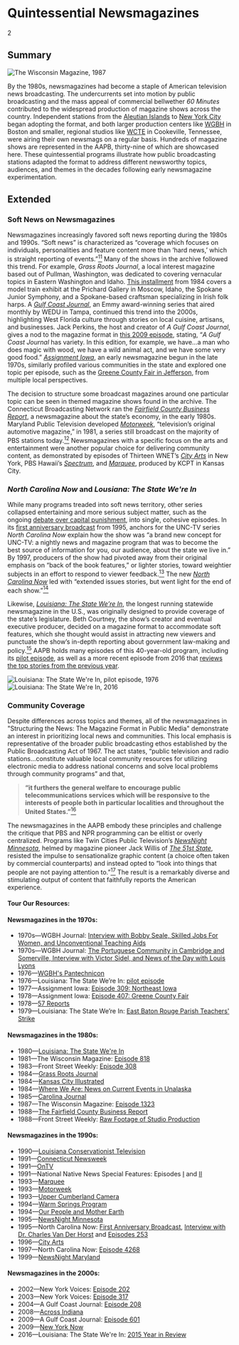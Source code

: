 # Quintessential Newsmagazines

2

## Summary

![The Wisconsin Magazine, 1987](https://s3.amazonaws.com/americanarchive.org/exhibits/AAPB_Exhibit_Newsmagazines_image3.jpg "The Wisconsin Magazine, 1987")

By the 1980s, newsmagazines had become a staple of American television news broadcasting. The undercurrents set into motion by public broadcasting and the mass appeal of commercial bellwether *60 Minutes* contributed to the widespread production of magazine shows across the country. Independent stations from the [Aleutian Islands](/catalog/cpb-aacip_59-40xpp1fv) to [New York City](/catalog/cpb-aacip_75-20sqvg65) began adopting the format, and both larger production centers like [WGBH](/catalog/cpb-aacip_15-15p8d7tg) in Boston and smaller, regional studios like [WCTE](/catalog/cpb-aacip_23-17qnkbzw) in Cookeville, Tennessee, were airing their own newsmags on a regular basis. Hundreds of magazine shows are represented in the AAPB, thirty-nine of which are showcased here. These quintessential programs illustrate how public broadcasting stations adapted the format to address different newsworthy topics, audiences, and themes in the decades following early newsmagazine experimentation. 

## Extended
### Soft News on Newsmagazines
Newsmagazines increasingly favored soft news reporting during the 1980s and 1990s. “Soft news” is characterized as “coverage which focuses on individuals, personalities and feature content more than ‘hard news,’ which is straight reporting of events.”[<sup>11</sup>](/exhibits/newsmagazines/notes#11) Many of the shows in the archive followed this trend. For example, *Grass Roots Journal*, a local interest magazine based out of Pullman, Washington, was dedicated to covering vernacular topics in Eastern Washington and Idaho. [This installment](/catalog/cpb-aacip_296-41mgqsfq) from 1984 covers a model train exhibit at the Prichard Gallery in Moscow, Idaho, the Spokane Junior Symphony, and a Spokane-based craftsman specializing in Irish folk harps. A [*Gulf Coast Journal*](/catalog/cpb-aacip_322-515mkrv5), an Emmy award-winning series that aired monthly by WEDU in Tampa, continued this trend into the 2000s, highlighting West Florida culture through stories on local cuisine, artisans, and businesses. Jack Perkins, the host and creator of *A Gulf Coast Journal*, gives a nod to the magazine format in [this 2009 episode](/catalog/cpb-aacip_322-515mkrv5), stating, “*A Gulf Coast Journal* has variety. In this edition, for example, we have...a man who does magic with wood, we have a wild animal act, and we have some very good food.” [*Assignment Iowa*](/catalog/cpb-aacip_37-375tb64g), an early newsmagazine begun in the late 1970s, similarly profiled various communities in the state and explored one topic per episode, such as the [Greene County Fair in Jefferson](/catalog/cpb-aacip_37-13zs7jg4), from multiple local perspectives.

The decision to structure some broadcast magazines around one particular topic can be seen in themed magazine shows found in the archive. The Connecticut Broadcasting Network ran the [*Fairfield County Business Report*](/catalog/cpb-aacip_398-0322815q), a newsmagazine about the state’s economy, in the early 1980s. Maryland Public Television developed [*Motorweek*](/catalog/cpb-aacip_394-36547hkt), “television’s original automotive magazine,” in 1981, a series still broadcast on the majority of PBS stations today.[<sup>12</sup>](/exhibits/newsmagazines/notes#12) Newsmagazines with a specific focus on the arts and entertainment were another popular choice for delivering community content, as demonstrated by episodes of Thirteen WNET’s [*City Arts*](/catalog/cpb-aacip_75-01pg4hg3) in New York, PBS Hawaii’s [*Spectrum*](/catalog/cpb-aacip_225-0966t2p8), and [*Marquee*](/catalog/cpb-aacip_384-44pk0v59), produced by KCPT in Kansas City.  

### *North Carolina Now* and *Lousiana: The State We're In* 
While many programs treaded into soft news territory, other series collapsed entertaining and more serious subject matter, such as the ongoing [debate over capital punishment](/catalog/cpb-aacip_129-02c86bqf), into single, cohesive episodes. In its [first anniversary broadcast](/catalog/cpb-aacip_129-19s1rtd4) from 1995, anchors for the UNC-TV series *North Carolina Now* explain how the show was “a brand new concept for UNC-TV: a nightly news and magazine program that was to become the best source of information for you, our audience, about the state we live in.” By 1997, producers of the show had pivoted away from their original emphasis on “back of the book features,” or lighter stories, toward weightier subjects in an effort to respond to viewer feedback.[<sup>13</sup>](/exhibits/newsmagazines/notes#13) The new [*North Carolina Now*](/catalog/cpb-aacip_129-0966t68r) led with “extended issues stories, but went light for the end of each show.”[<sup>14</sup>](/exhibits/newsmagazines/notes#14) 

Likewise, [*Louisiana: The State We’re In*](/catalog/cpb-aacip/_17-03cz9qtv), the longest running statewide newsmagazine in the U.S., was originally designed to provide coverage of the state’s legislature. Beth Courtney, the show’s creator and eventual executive producer, decided on a magazine format to accommodate soft features, which she thought would assist in attracting new viewers and punctuate the show’s in-depth reporting about government law-making and policy.[<sup>15</sup>](/exhibits/newsmagazines/notes#15) AAPB holds many episodes of this 40-year-old program, including its [pilot episode](/catalog/cpb-aacip_17-58pc94tq), as well as a more recent episode from 2016 that [reviews the top stories from the previous year](/catalog/cpb-aacip_509-f18sb3xn1x).

![Louisiana: The State We're In, pilot episode, 1976](https://s3.amazonaws.com/americanarchive.org/exhibits/AAPB_Exhibit_Newsmagazines_image4.jpg "Louisiana: The State We're In, pilot episode, 1976") ![Louisiana: The State We're In, 2016](https://s3.amazonaws.com/americanarchive.org/exhibits/AAPB_Exhibit_Newsmagazines_image5.jpg "Louisiana: The State We're In, 2016")

### Community Coverage
Despite differences across topics and themes, all of the newsmagazines in "Structuring the News: The Magazine Format in Public Media" demonstrate an interest in prioritizing local news and communities. This local emphasis is representative of the broader public broadcasting ethos established by the Public Broadcasting Act of 1967. The act states, “public television and radio stations...constitute valuable local community resources for utilizing electronic media to address national concerns and solve local problems through community programs” and that,

> **“it furthers the general welfare to encourage public telecommunications services which will be responsive to the interests of people both in particular localities and throughout the United States.”**[<sup>16</sup>](/exhibits/newsmagazines/notes#16)

The newsmagazines in the AAPB embody these principles and challenge the critique that PBS and NPR programming can be elitist or overly centralized. Programs like Twin Cities Public Television’s [*NewsNight Minnesota*](/catalog/cpb-aacip_77-03qvbr4c), helmed by magazine pioneer Jack Willis of [*The 51st State*](/catalog/cpb-aacip_75-19f4qt89), resisted the impulse to sensationalize graphic content (a choice often taken by commercial counterparts) and instead opted to “look into things that people are not paying attention to.”[<sup>17</sup>](/exhibits/newsmagazines/notes#17) The result is a remarkably diverse and stimulating output of content that faithfully reports the American experience. 

#### Tour Our Resources:

#### Newsmagazines in the 1970s:

- 1970s—WGBH Journal: [Interview with Bobby Seale, Skilled Jobs For Women, and Unconventional Teaching Aids](/catalog/cpb-aacip_15-50gtj5fg)
- 1970s—WGBH Journal: [The Portuguese Community in Cambridge and Somerville, Interview with Victor Sidel, and News of the Day with Louis Lyons](/catalog/cpb-aacip_15-13zs7rgg)
- 1976—[WGBH's Pantechnicon](/catalog/cpb-aacip_15-000005vm)
- 1976—Louisiana: The State We’re In: [pilot episode](/catalog/cpb-aacip_17-58pc94tq)
- 1977—Assignment Iowa: [Episode 309: Northeast Iowa](/catalog/cpb-aacip_37-375tb64g) 
- 1978—Assignment Iowa: [Episode 407: Greene County Fair](/catalog/cpb-aacip_37-13zs7jg4)
- 1978—[57 Reports](/catalog/cpb-aacip_114-02c8673p)
- 1979—Louisiana: The State We’re In: [East Baton Rouge Parish Teachers' Strike](/catalog/cpb-aacip_17-97xktqjf)

#### Newsmagazines in the 1980s:

- 1980—[Louisiana: The State We're In](/catalog/cpb-aacip_17-03cz9qtv)
- 1981—The Wisconsin Magazine: [Episode 818](/catalog/cpb-aacip_29-322bvtsp)
- 1983—Front Street Weekly: [Episode 308](/catalog/cpb-aacip_153-48ffbpfc)
- 1984—[Grass Roots Journal](/catalog/cpb-aacip_296-41mgqsfq)
- 1984—[Kansas City Illustrated](/catalog/cpb-aacip_384-97xkszkg)
- 1984—[Where We Are: News on Current Events in Unalaska](/catalog/cpb-aacip_59-40xpp1fv)
- 1985—[Carolina Journal](/catalog/cpb-aacip_41-17qnkc9c)
- 1987—The Wisconsin Magazine: [Episode 1323](/catalog/cpb-aacip_29-79h44svk)
- 1988—[The Fairfield County Business Report](/catalog/cpb-aacip_398-0322815q)
- 1988—Front Street Weekly: [Raw Footage of Studio Production](/catalog/cpb-aacip_153-1615f088)

#### Newsmagazines in the 1990s:

- 1990—[Louisiana Conservationist Television](/catalog/cpb-aacip/17-90rr5zt9)
- 1991—[Connecticut Newsweek](/catalog/cpb-aacip_398-77sn0b3x)
- 1991—[OnTV](/catalog/cpb-aacip_29-01bk3jzs)
- 1991—National Native News Special Features: Episodes [I](/catalog/cpb-aacip_206-37hqc3ck) and [II](/catalog/cpb-aacip_206-20sqvcvq)
- 1993—[Marquee](/catalog/cpb-aacip_384-44pk0v59)
- 1993—[Motorweek](/catalog/cpb-aacip_394-36547hkt)
- 1993—[Upper Cumberland Camera](/catalog/cpb-aacip_23-17qnkbzw)
- 1994—[Warm Springs Program](/catalog/cpb-aacip_204-913n635k)
- 1994—[Our People and Mother Earth](/catalog/cpb-aacip_204-6986710z)
- 1995—[NewsNight Minnesota](/catalog/cpb-aacip_77-03qvbr4c)
- 1995—North Carolina Now: [First Anniversary Broadcast](/catalog/cpb-aacip_129-19s1rtd4), [Interview with Dr. Charles Van Der Horst](/catalog/cpb-aacip_129-31cjt50j) and [Episodes 253](/catalog/cpb-aacip_129-02c86bqf) 
- 1996—[City Arts](/catalog/cpb-aacip_75-01pg4hg3)
- 1997—North Carolina Now: [Episode 4268](/catalog/cpb-aacip_129-0966t68r)
- 1999—[NewsNight Maryland](/catalog/cpb-aacip_394-67jq2kng)

#### Newsmagazines in the 2000s:

- 2002—New York Voices: [Episode 202](/catalog/cpb-aacip_75-93gxddpx)
- 2003—New York Voices: [Episode 317](/catalog/cpb-aacip_75-20sqvg65)
- 2004—A Gulf Coast Journal: [Episode 208](/catalog/cpb-aacip_322-085hqd1x)
- 2008—[Across Indiana](/catalog/cpb-aacip/200-225b008g)
- 2009—A Gulf Coast Journal: [Episode 601](/catalog/cpb-aacip_322-515mkrv5)
- 2009—[New York Now](/catalog/cpb-aacip_131-12893358)
- 2016—Louisiana: The State We're In: [2015 Year in Review](/catalog/cpb-aacip_509-f18sb3xn1x)

